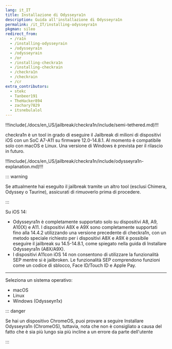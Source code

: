 ```yaml
---
lang: it_IT
title: Installazione di Odysseyra1n
description: Guida all'installazione di Odysseyra1n
permalink: /it_IT/installing-odysseyra1n
pkgman: sileo
redirect_from:
  - /ra1n
  - /installing-odysseyrain
  - /odysseyra1n
  - /odysseyrain
  - /or
  - /installing-checkra1n
  - /installing-checkrain
  - /checkra1n
  - /checkrain
  - /cr
extra_contributors:
  - stekc
  - Tanbeer191
  - TheHacker894
  - zachary7829
  - itsnebulalol
---
```


!!!include(./docs/en_US/jailbreak/checkra1n/include/semi-tethered.md)!!!

checkra1n è un tool in grado di eseguire il Jailbreak di milioni di dispositivi iOS con un SoC A7-A11 su firmware 12.0-14.8.1. Al momento è compatibile solo con macOS e Linux. Una versione di Windows è prevista per il rilascio in futuro.

!!!include(./docs/en_US/jailbreak/checkra1n/include/odysseyra1n-explanation.md)!!!

::: warning

Se attualmente hai eseguito il jailbreak tramite un altro tool (esclusi Chimera, Odyssey o Taurine), assicurati di <router-link to="/restoring-rootfs">rimuoverlo</router-link> prima di procedere.

:::

Su iOS 14:

- Odysseyra1n è completamente supportato solo su dispositivi A8, A9, A10(X) e A11. I dispositivi A8X e A9X sono completamente supportati fino alla 14.4.2 utilizzando una versione precedente di checkra1n, con un metodo speciale richiesto per i dispositivi A8X e A9X è possibile eseguire il jailbreak su 14.5-14.8.1, come spiegato nella guida di <router-link to="/installing-odysseyra1n-a8x-a9x">Installare Odysseyra1n (A8X/A9X)</router-link>.
- I dispositivi A11con iOS 14 non consentono di utilizzare la funzionalità SEP mentre si è jailbroken. Le funzionalità SEP comprendono funzioni come un codice di sblocco, Face ID/Touch ID e Apple Pay.

***

Seleziona un sistema operativo:

- <router-link to="/installing-odysseyra1n/macos/">macOS</router-link>
- <router-link to="/installing-odysseyra1n/linux/">Linux</router-link>
- <router-link to="/using-odysseyn1x/">Windows (Odysseyn1x)</router-link>

::: danger

Se hai un dispositivo ChromeOS, puoi provare a seguire <router-link to="/installing-odysseyra1n-chromeos">Installare Odysseyra1n (ChromeOS)</router-link>, tuttavia, nota che non è consigliato a causa del fatto che è sia più lungo sia più incline a un errore da parte dell'utente

:::
